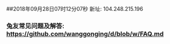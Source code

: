 ##2018年09月28日07时12分07秒 新址: 104.248.215.196
### 兔友常见问题及解答: https://github.com/wanggonging/d/blob/w/FAQ.md
